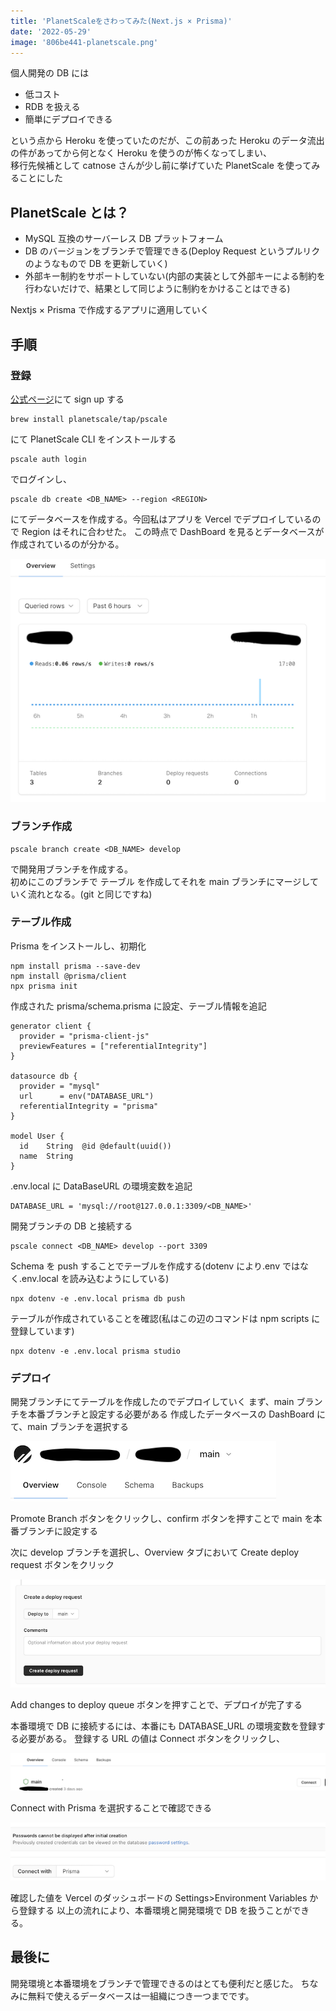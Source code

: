 ```yaml
---
title: 'PlanetScaleをさわってみた(Next.js × Prisma)'
date: '2022-05-29'
image: '806be441-planetscale.png'
---
```


個人開発の DB には

- 低コスト
- RDB を扱える
- 簡単にデプロイできる

という点から Heroku を使っていたのだが、この前あった Heroku のデータ流出の件があってから何となく Heroku を使うのが怖くなってしまい、  
移行先候補として catnose さんが少し前に挙げていた PlanetScale を使ってみることにした

## PlanetScale とは？

- MySQL 互換のサーバーレス DB プラットフォーム
- DB のバージョンをブランチで管理できる(Deploy Request というプルリクのようなもので DB を更新していく)
- 外部キー制約をサポートしていない(内部の実装として外部キーによる制約を行わないだけで、結果として同じように制約をかけることはできる)

Nextjs × Prisma で作成するアプリに適用していく

## 手順

### 登録

[公式ページ](https://planetscale.com/)にて sign up する

```
brew install planetscale/tap/pscale
```

にて PlanetScale CLI をインストールする

```
pscale auth login
```

でログインし、

```
pscale db create <DB_NAME> --region <REGION>
```

にてデータベースを作成する。今回私はアプリを Vercel でデプロイしているので Region はそれに合わせた。
この時点で DashBoard を見るとデータベースが作成されているのが分かる。

![picture 1](20220529-index-pic_1653811338044.png)

### ブランチ作成

```
pscale branch create <DB_NAME> develop
```

で開発用ブランチを作成する。  
初めにこのブランチで テーブル を作成してそれを main ブランチにマージしていく流れとなる。(git と同じですね)

### テーブル作成

Prisma をインストールし、初期化

```
npm install prisma --save-dev
npm install @prisma/client
npx prisma init
```

作成された prisma/schema.prisma に設定、テーブル情報を追記

```
generator client {
  provider = "prisma-client-js"
  previewFeatures = ["referentialIntegrity"]
}

datasource db {
  provider = "mysql"
  url      = env("DATABASE_URL")
  referentialIntegrity = "prisma"
}

model User {
  id    String  @id @default(uuid())
  name  String
}
```

.env.local に DataBaseURL の環境変数を追記

```
DATABASE_URL = 'mysql://root@127.0.0.1:3309/<DB_NAME>'
```

開発ブランチの DB と接続する

```
pscale connect <DB_NAME> develop --port 3309
```

Schema を push することでテーブルを作成する(dotenv により.env ではなく.env.local を読み込むようにしている)

```
npx dotenv -e .env.local prisma db push
```

テーブルが作成されていることを確認(私はこの辺のコマンドは npm scripts に登録しています)

```
npx dotenv -e .env.local prisma studio
```

### デプロイ

開発ブランチにてテーブルを作成したのでデプロイしていく
まず、main ブランチを本番ブランチと設定する必要がある
作成したデータベースの DashBoard にて、main ブランチを選択する

![picture 2](20220529-index-pic_1653814028769.png)

Promote Branch ボタンをクリックし、confirm ボタンを押すことで main を本番ブランチに設定する

次に develop ブランチを選択し、Overview タブにおいて Create deploy request ボタンをクリック

![picture 3](20220529-index-pic_1653814199390.png)

Add changes to deploy queue ボタンを押すことで、デプロイが完了する

本番環境で DB に接続するには、本番にも DATABASE_URL の環境変数を登録する必要がある。
登録する URL の値は Connect ボタンをクリックし、

![picture 4](20220529-index-pic_1653814669836.png)

Connect with Prisma を選択することで確認できる

![picture 5](20220529-index-pic_1653814740864.png)

確認した値を Vercel のダッシュボードの Settings>Environment Variables から登録する
以上の流れにより、本番環境と開発環境で DB を扱うことができる。

## 最後に

開発環境と本番環境をブランチで管理できるのはとても便利だと感じた。
ちなみに無料で使えるデータベースは一組織につき一つまでです。

